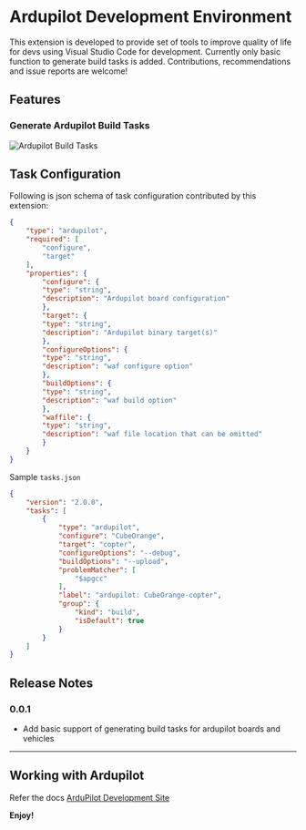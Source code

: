 # Ardupilot Development Environment
This extension is developed to provide set of tools to improve quality of life for devs using Visual Studio Code for development. Currently only basic function to generate build tasks is added. Contributions, recommendations and issue reports are welcome!

## Features

### Generate Ardupilot Build Tasks

![Ardupilot Build Tasks](images/ardupilot-tasks.gif)

## Task Configuration

Following is json schema of task configuration contributed by this extension:
```json
{
	"type": "ardupilot",
	"required": [
		"configure",
		"target"
	],
	"properties": {
		"configure": {
		"type": "string",
		"description": "Ardupilot board configuration"
		},
		"target": {
		"type": "string",
		"description": "Ardupilot binary target(s)"
		},
		"configureOptions": {
		"type": "string",
		"description": "waf configure option"
		},
		"buildOptions": {
		"type": "string",
		"description": "waf build option"
		},
		"waffile": {
		"type": "string",
		"description": "waf file location that can be omitted"
		}
	}
}
```

Sample `tasks.json`
```json
{
	"version": "2.0.0",
	"tasks": [
		{
			"type": "ardupilot",
			"configure": "CubeOrange",
			"target": "copter",
			"configureOptions": "--debug",
			"buildOptions": "--upload",
			"problemMatcher": [
				"$apgcc"
			],
			"label": "ardupilot: CubeOrange-copter",
			"group": {
				"kind": "build",
				"isDefault": true
			}
		}
	]
}
```



## Release Notes

### 0.0.1

* Add basic support of generating build tasks for ardupilot boards and vehicles

-----------------------------------------------------------------------------------------------------------

## Working with Ardupilot

Refer the docs [ArduPilot Development Site](https://ardupilot.org/dev/index.html)

**Enjoy!**
